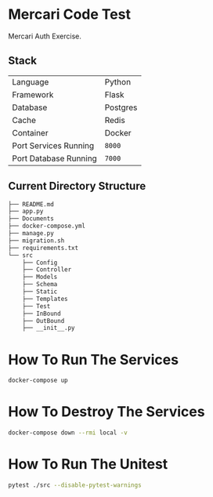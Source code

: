# Mercari Code Test

Mercari Auth Exercise.

## Stack
|||
|----|-------|
|Language|Python|
|Framework|Flask|
|Database|Postgres|
|Cache|Redis|
|Container|Docker|
|Port Services Running|`8000`|
|Port Database Running|`7000`|


## Current Directory Structure
```bash
├── README.md
├── app.py
├── Documents
├── docker-compose.yml
├── manage.py
├── migration.sh
├── requirements.txt
└── src
    ├── Config
    ├── Controller
    ├── Models
    ├── Schema
    ├── Static
    ├── Templates
    ├── Test
    ├── InBound
    ├── OutBound
    ├── __init__.py

```

# How To Run The Services

```bash
docker-compose up
```

# How To Destroy The Services

```bash
docker-compose down --rmi local -v
```

# How To Run The Unitest

```bash
pytest ./src --disable-pytest-warnings
```